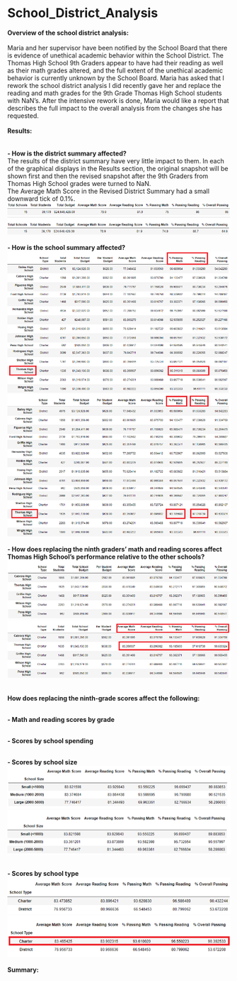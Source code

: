 # School_District_Analysis

**Overview of the school district analysis: <br><br>**
Maria and her supervisor have been notified by the School Board that there is evidence of unethical academic behavior within the School District.  The Thomas High School 9th Graders appear to have had their reading as well as their math grades altered, and the full extent of the unethical academic behavior is currently unknown by the School Board. Maria has asked that I rework the school district analysis I did recently gave her and replace the reading and math grades for the 9th Grade Thomas High School students with NaN’s. After the intensive rework is done, Maria would like a report that describes the full impact to the overall analysis from the changes she has requested. <br>
<br>
**Results:<br><br>** 
<br>
  **- How is the district summary affected?**<br>
  The results of the district summary have very little impact to them.  In each of the graphical displays in the Results section, the original snapshot will be shown first and then the revised snapshot after the 9th Graders from Thomas High School grades were turned to NaN.<br>
The Average Math Score in the Revised District Summary had a small downward tick of 0.1%.<br>
 ![original_district_summary_df](Resources/original_district_summary_df.png)<br>
 ![revised_district_summary_df](Resources/revised_district_summary_df.png)<br>
<br>
  **- How is the school summary affected?** <br>
![original_school_summary_df](Resources/original_school_summary_df.png)<br>
![revised_school_summary_df](Resources/revised_school_summary_df.png)<br>
<br>
  **- How does replacing the ninth graders’ math and reading scores affect Thomas High School’s performance relative to the other schools?** <br>
  ![original_top_five](Resources/original_top_five.png)<br>
  ![revised_top_five](Resources/revised_top_five.png)<br>
<br><br>
  **How does replacing the ninth-grade scores affect the following:** <br>
<br>

   **- Math and reading scores by grade**<br>
<br>

   **- Scores by school spending**<br>
<br>

   **- Scores by school size**<br>
   ![original_scores_school_size](Resources/original_scores_school_size.png)<br>
   ![revised_scores_school_size](Resources/revised_scores_school_size.png)<br>
<br>

   **- Scores by school type**<br>
   ![original_scores_school_type](Resources/original_scores_school_type.png)<br>
   ![revised_scores_school_type](Resources/revised_scores_school_type.png)<br>
<br>
**Summary:<br><br>**
